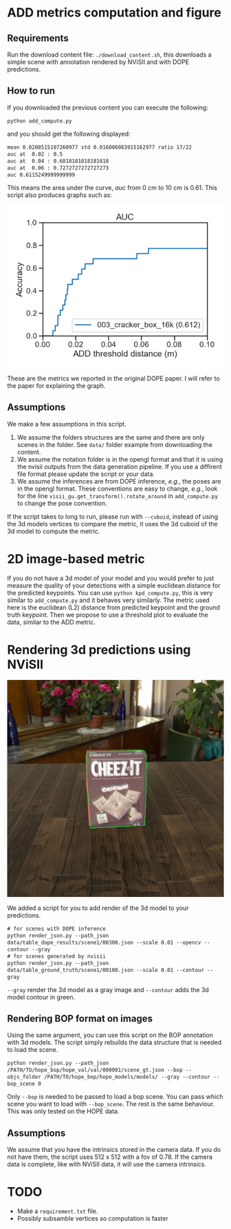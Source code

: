 # ADD metrics computation and figure

## Requirements

Run the download content file: `./download_content.sh`, this downloads a simple scene with annotation rendered by NViSII and with DOPE predictions.

## How to run

If you downloaded the previous content you can execute the following: 

```
python add_compute.py
```
and you should get the following displayed:
```
mean 0.0208515107260977 std 0.016006083915162977 ratio 17/22
auc at  0.02 : 0.5
auc at  0.04 : 0.6818181818181818
auc at  0.06 : 0.7272727272727273
auc 0.6115249999999999
```
This means the area under the curve, *auc* from 0 cm to 10 cm is 0.61. This script also produces graphs such as: 

![example of graph](results/output.png)

These are the metrics we reported in the original DOPE paper. I will refer to the paper for explaining the graph. 

## Assumptions
We make a few assumptions in this script. 
1. We assume the folders structures are the same and there are only scenes in the folder. See `data/` folder example from downloading the content. 
2. We assume the notation folder is in the opengl format and that it is using the nvisii outputs from the data generation pipeline. If you use a diffirent file format please update the script or your data. 
3. We assume the inferences are from DOPE inference, _e.g._, the poses are in the opengl format. These conventions are easy to change, _e.g._, look for the line `visii_gu.get_transform().rotate_around` in `add_compute.py` to change the pose convention.

If the script takes to long to run, please run with `--cuboid`, instead of using the 3d models vertices to compare the metric, it uses the 3d cuboid of the 3d model to compute the metric.

# 2D image-based metric

If you do not have a 3d model of your model and you would prefer to just measure the quality of your detections with a simple euclidean distance for the predicted keypoints. You can use `python kpd_compute.py`, this is very similar to `add_compute.py` and it behaves very similarly. 
The metric used here is the euclidean (L2) distance from predicted keypoint and the ground truth keypoint. Then we propose to use a threshold plot to evaluate the data, similar to the ADD metric. 

# Rendering 3d predictions using NViSII 

![example of overlay](overlay.png)

We added a script for you to add render of the 3d model to your predictions. 
```
# for scenes with DOPE inference
python render_json.py --path_json data/table_dope_results/scene1/00300.json --scale 0.01 --opencv --contour --gray
# for scenes generated by nvisii 
python render_json.py --path_json data/table_ground_truth/scene1/00100.json --scale 0.01 --contour --gray
```

`--gray` render the 3d model as a gray image and `--contour` adds the 3d model contour in green. 

## Rendering BOP format on images 

Using the same argument, you can use this script on the BOP annotation with 3d models. The script simply rebuilds the data structure that is needed to load the scene. 

```
python render_json.py --path_json /PATH/TO/hope_bop/hope_val/val/000001/scene_gt.json --bop --objs_folder /PATH/TO/hope_bop/hope_models/models/ --gray --contour --bop_scene 0
```

Only `--bop` is needed to be passed to load a bop scene. You can pass which scene you want to load with `--bop_scene`. The rest is the same behaviour. This was only tested on the HOPE data. 

## Assumptions 

We assume that you have the intrinsics stored in the camera data. If you do not have them, the script uses 512 x 512 with a fov of 0.78. If the camera data is complete, like with NViSII data, it will use the camera intrinsics. 

# TODO 
- Make a `requirement.txt` file. 
- Possibly subsamble vertices so computation is faster
<!-- - make a script to visualize the json files from DOPE -->
